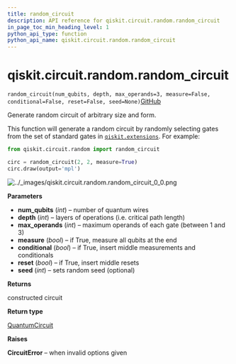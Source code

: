 ```yaml
---
title: random_circuit
description: API reference for qiskit.circuit.random.random_circuit
in_page_toc_min_heading_level: 1
python_api_type: function
python_api_name: qiskit.circuit.random.random_circuit
---
```


# qiskit.circuit.random.random\_circuit

<span id="qiskit.circuit.random.random_circuit" />

`random_circuit(num_qubits, depth, max_operands=3, measure=False, conditional=False, reset=False, seed=None)`[GitHub](https://github.com/qiskit/qiskit/tree/stable/0.20/qiskit/circuit/random/utils.py "view source code")

Generate random circuit of arbitrary size and form.

This function will generate a random circuit by randomly selecting gates from the set of standard gates in [`qiskit.extensions`](extensions#module-qiskit.extensions "qiskit.extensions"). For example:

```python
from qiskit.circuit.random import random_circuit

circ = random_circuit(2, 2, measure=True)
circ.draw(output='mpl')
```

![../\_images/qiskit.circuit.random.random\_circuit\_0\_0.png](/images/api/qiskit/0.36/qiskit.circuit.random.random_circuit_0_0.png)

**Parameters**

*   **num\_qubits** (*int*) – number of quantum wires
*   **depth** (*int*) – layers of operations (i.e. critical path length)
*   **max\_operands** (*int*) – maximum operands of each gate (between 1 and 3)
*   **measure** (*bool*) – if True, measure all qubits at the end
*   **conditional** (*bool*) – if True, insert middle measurements and conditionals
*   **reset** (*bool*) – if True, insert middle resets
*   **seed** (*int*) – sets random seed (optional)

**Returns**

constructed circuit

**Return type**

[QuantumCircuit](qiskit.circuit.QuantumCircuit "qiskit.circuit.QuantumCircuit")

**Raises**

**CircuitError** – when invalid options given

